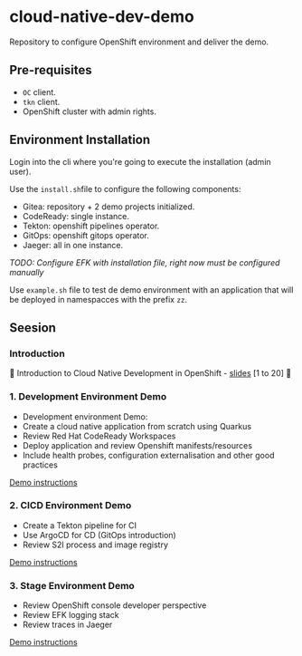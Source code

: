 # cloud-native-dev-demo
Repository to configure OpenShift environment and deliver the demo.

## Pre-requisites

- `OC` client.
- `tkn` client.
- OpenShift cluster with admin rights.

## Environment Installation

Login into the cli where you're going to execute the installation (admin user).

Use the `install.sh`file to configure the following components:

- Gitea: repository + 2 demo projects initialized.
- CodeReady: single instance.
- Tekton: openshift pipelines operator.
- GitOps: openshift gitops operator.
- Jaeger: all in one instance.

*TODO: Configure EFK with installation file, right now must be configured manually*

Use `example.sh` file to test de demo environment with an application that will be deployed in namespacces with the prefix `zz`.

## Seesion

### Introduction

:loudspeaker: Introduction to Cloud Native Development in OpenShift - [slides](https://docs.google.com/presentation/d/1euR1cECe1J6JuJXqe7PQ7zM8XavtRUKPC-q1vXfzfAo/edit?usp=sharing) [1 to 20] :loudspeaker: 

### 1. Development Environment Demo

- Development environment Demo:
- Create a cloud native application from scratch using Quarkus
- Review Red Hat CodeReady Workspaces
- Deploy application and review Openshift manifests/resources
- Include health probes, configuration externalisation and other good practices

[Demo instructions](demos/1.develop_environment.md)

### 2. CICD Environment Demo

- Create a Tekton pipeline for CI
- Use ArgoCD for CD (GitOps introduction)
- Review S2I process and image registry

[Demo instructions](demos/2.cicd_environment.md)

### 3. Stage Environment Demo

- Review OpenShift console developer perspective
- Review EFK logging stack
- Review traces in Jaeger

[Demo instructions](demos/3.stage_environment.md)
